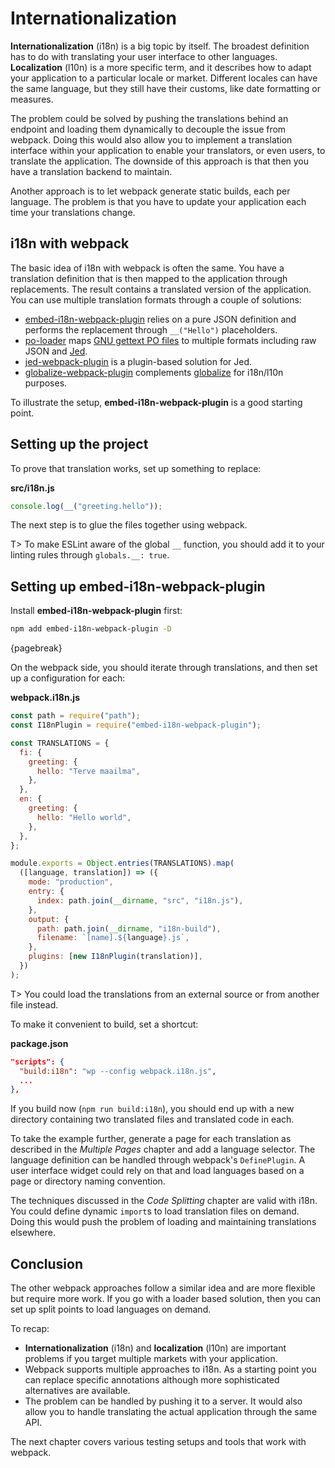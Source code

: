 # Internationalization

**Internationalization** (i18n) is a big topic by itself. The broadest definition has to do with translating your user interface to other languages. **Localization** (l10n) is a more specific term, and it describes how to adapt your application to a particular locale or market. Different locales can have the same language, but they still have their customs, like date formatting or measures.

The problem could be solved by pushing the translations behind an endpoint and loading them dynamically to decouple the issue from webpack. Doing this would also allow you to implement a translation interface within your application to enable your translators, or even users, to translate the application. The downside of this approach is that then you have a translation backend to maintain.

Another approach is to let webpack generate static builds, each per language. The problem is that you have to update your application each time your translations change.

## i18n with webpack

The basic idea of i18n with webpack is often the same. You have a translation definition that is then mapped to the application through replacements. The result contains a translated version of the application. You can use multiple translation formats through a couple of solutions:

- [embed-i18n-webpack-plugin](https://www.npmjs.com/package/embed-i18n-webpack-plugin) relies on a pure JSON definition and performs the replacement through `__("Hello")` placeholders.
- [po-loader](https://www.npmjs.com/package/po-loader) maps [GNU gettext PO files](https://www.gnu.org/software/gettext/manual/html_node/PO-Files.html) to multiple formats including raw JSON and [Jed](https://messageformat.github.io/Jed/).
- [jed-webpack-plugin](https://www.npmjs.com/package/jed-webpack-plugin) is a plugin-based solution for Jed.
- [globalize-webpack-plugin](https://www.npmjs.com/package/globalize-webpack-plugin) complements [globalize](https://www.npmjs.com/package/globalize) for i18n/l10n purposes.

To illustrate the setup, **embed-i18n-webpack-plugin** is a good starting point.

## Setting up the project

To prove that translation works, set up something to replace:

**src/i18n.js**

```javascript
console.log(__("greeting.hello"));
```

The next step is to glue the files together using webpack.

T> To make ESLint aware of the global `__` function, you should add it to your linting rules through `globals.__: true`.

## Setting up **embed-i18n-webpack-plugin**

Install **embed-i18n-webpack-plugin** first:

```bash
npm add embed-i18n-webpack-plugin -D
```

{pagebreak}

On the webpack side, you should iterate through translations, and then set up a configuration for each:

**webpack.i18n.js**

```javascript
const path = require("path");
const I18nPlugin = require("embed-i18n-webpack-plugin");

const TRANSLATIONS = {
  fi: {
    greeting: {
      hello: "Terve maailma",
    },
  },
  en: {
    greeting: {
      hello: "Hello world",
    },
  },
};

module.exports = Object.entries(TRANSLATIONS).map(
  ([language, translation]) => ({
    mode: "production",
    entry: {
      index: path.join(__dirname, "src", "i18n.js"),
    },
    output: {
      path: path.join(__dirname, "i18n-build"),
      filename: `[name].${language}.js`,
    },
    plugins: [new I18nPlugin(translation)],
  })
);
```

T> You could load the translations from an external source or from another file instead.

To make it convenient to build, set a shortcut:

**package.json**

```json
"scripts": {
  "build:i18n": "wp --config webpack.i18n.js",
  ...
},
```

If you build now (`npm run build:i18n`), you should end up with a new directory containing two translated files and translated code in each.

To take the example further, generate a page for each translation as described in the _Multiple Pages_ chapter and add a language selector. The language definition can be handled through webpack's `DefinePlugin`. A user interface widget could rely on that and load languages based on a page or directory naming convention.

The techniques discussed in the _Code Splitting_ chapter are valid with i18n. You could define dynamic `import`s to load translation files on demand. Doing this would push the problem of loading and maintaining translations elsewhere.

## Conclusion

The other webpack approaches follow a similar idea and are more flexible but require more work. If you go with a loader based solution, then you can set up split points to load languages on demand.

To recap:

- **Internationalization** (i18n) and **localization** (l10n) are important problems if you target multiple markets with your application.
- Webpack supports multiple approaches to i18n. As a starting point you can replace specific annotations although more sophisticated alternatives are available.
- The problem can be handled by pushing it to a server. It would also allow you to handle translating the actual application through the same API.

The next chapter covers various testing setups and tools that work with webpack.

